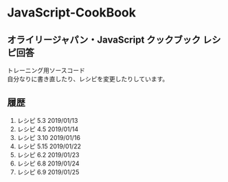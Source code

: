 # JavaScript-CookBook

## オライリージャパン・JavaScript クックブック レシピ回答

トレーニング用ソースコード  
自分なりに書き直したり、レシピを変更したりしています。

## 履歴

1. レシピ 5.3 2019/01/13
2. レシピ 4.5 2019/01/14
3. レシピ 3.10 2019/01/16
4. レシピ 5.15 2019/01/22
5. レシピ 6.2 2019/01/23
6. レシピ 6.8 2019/01/24
7. レシピ 6.9 2019/01/25
